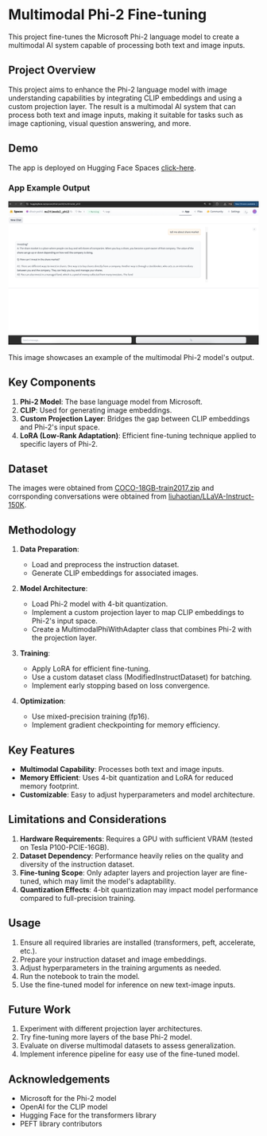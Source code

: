 # Multimodal Phi-2 Fine-tuning

This project fine-tunes the Microsoft Phi-2 language model to create a multimodal AI system capable of processing both text and image inputs.

## Project Overview

This project aims to enhance the Phi-2 language model with image understanding capabilities by integrating CLIP embeddings and using a custom projection layer. The result is a multimodal AI system that can process both text and image inputs, making it suitable for tasks such as image captioning, visual question answering, and more.

## Demo
The app is deployed on Hugging Face Spaces [click-here](https://huggingface.co/spaces/dhairyashil/multimodal_phi2).


### App Example Output

![Example Output](images/HF_app_screenshot.png)

This image showcases an example of the multimodal Phi-2 model's output.



## Key Components

1. **Phi-2 Model**: The base language model from Microsoft.
2. **CLIP**: Used for generating image embeddings.
3. **Custom Projection Layer**: Bridges the gap between CLIP embeddings and Phi-2's input space.
4. **LoRA (Low-Rank Adaptation)**: Efficient fine-tuning technique applied to specific layers of Phi-2.

## Dataset
The images were obtained from [COCO-18GB-train2017.zip](http://images.cocodataset.org/zips/train2017.zip) and corrsponding conversations were obtained from [liuhaotian/LLaVA-Instruct-150K](https://huggingface.co/datasets/liuhaotian/LLaVA-Instruct-150K).


## Methodology

1. **Data Preparation**: 
   - Load and preprocess the instruction dataset.
   - Generate CLIP embeddings for associated images.

2. **Model Architecture**:
   - Load Phi-2 model with 4-bit quantization.
   - Implement a custom projection layer to map CLIP embeddings to Phi-2's input space.
   - Create a MultimodalPhiWithAdapter class that combines Phi-2 with the projection layer.

3. **Training**:
   - Apply LoRA for efficient fine-tuning.
   - Use a custom dataset class (ModifiedInstructDataset) for batching.
   - Implement early stopping based on loss convergence.

4. **Optimization**:
   - Use mixed-precision training (fp16).
   - Implement gradient checkpointing for memory efficiency.

## Key Features

- **Multimodal Capability**: Processes both text and image inputs.
- **Memory Efficient**: Uses 4-bit quantization and LoRA for reduced memory footprint.
- **Customizable**: Easy to adjust hyperparameters and model architecture.

## Limitations and Considerations

1. **Hardware Requirements**: Requires a GPU with sufficient VRAM (tested on Tesla P100-PCIE-16GB).
2. **Dataset Dependency**: Performance heavily relies on the quality and diversity of the instruction dataset.
3. **Fine-tuning Scope**: Only adapter layers and projection layer are fine-tuned, which may limit the model's adaptability.
4. **Quantization Effects**: 4-bit quantization may impact model performance compared to full-precision training.

## Usage

1. Ensure all required libraries are installed (transformers, peft, accelerate, etc.).
2. Prepare your instruction dataset and image embeddings.
3. Adjust hyperparameters in the training arguments as needed.
4. Run the notebook to train the model.
5. Use the fine-tuned model for inference on new text-image inputs.

## Future Work

1. Experiment with different projection layer architectures.
2. Try fine-tuning more layers of the base Phi-2 model.
3. Evaluate on diverse multimodal datasets to assess generalization.
4. Implement inference pipeline for easy use of the fine-tuned model.

## Acknowledgements

- Microsoft for the Phi-2 model
- OpenAI for the CLIP model
- Hugging Face for the transformers library
- PEFT library contributors


